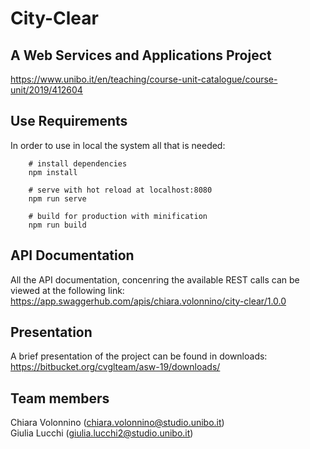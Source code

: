 # City-Clear
## A Web Services and Applications Project

https://www.unibo.it/en/teaching/course-unit-catalogue/course-unit/2019/412604

## Use Requirements

In order to use in local the system all that is needed: 


```
	# install dependencies
	npm install

	# serve with hot reload at localhost:8080
	npm run serve

	# build for production with minification
	npm run build
```

## API Documentation
All the API documentation, concenring the available REST calls can be viewed at the following link:  
https://app.swaggerhub.com/apis/chiara.volonnino/city-clear/1.0.0 


## Presentation
A brief presentation of the project can be found in downloads: 
https://bitbucket.org/cvglteam/asw-19/downloads/

## Team members
Chiara Volonnino (chiara.volonnino@studio.unibo.it)  
Giulia Lucchi (giulia.lucchi2@studio.unibo.it)   

